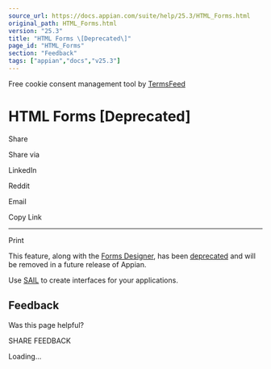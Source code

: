 ```yaml
---
source_url: https://docs.appian.com/suite/help/25.3/HTML_Forms.html
original_path: HTML_Forms.html
version: "25.3"
title: "HTML Forms \[Deprecated\]"
page_id: "HTML_Forms"
section: "Feedback"
tags: ["appian","docs","v25.3"]
---
```



Free cookie consent management tool by [TermsFeed](https://www.termsfeed.com/)

# HTML Forms \[Deprecated\]

Share

Share via

LinkedIn

Reddit

Email

Copy Link

* * *

Print

This feature, along with the [Forms Designer](Forms_Designer.html), has been [deprecated](Deprecated_Features.html) and will be removed in a future release of Appian.

Use [SAIL](SAIL_Design.html) to create interfaces for your applications.

## Feedback

Was this page helpful?

SHARE FEEDBACK

Loading...
